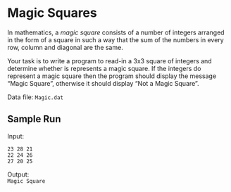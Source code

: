# Magic Squares
In mathematics, a *magic square* consists of a number of integers arranged in the form of a square in such a way that the sum of the numbers in every row, column and diagonal are the same.

Your task is to write a program to read-in a 3x3 square of integers and determine whether is represents a magic square.  If the integers do represent a magic square then the program should display the message “Magic Square”, otherwise it should display “Not a Magic Square”.

Data file: `Magic.dat`

## Sample Run

Input:
``` 	
23 28 21
22 24 26
27 20 25
```
Output: 	
`Magic Square`
